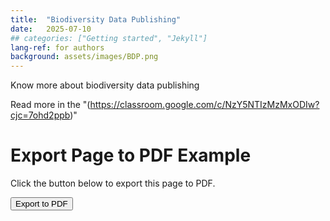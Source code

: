 ```yaml
---
title:  "Biodiversity Data Publishing"
date:   2025-07-10
## categories: ["Getting started", "Jekyll"]
lang-ref: for authors
background: assets/images/BDP.png
---
```

Know more about biodiversity data publishing

Read more in the "(https://classroom.google.com/c/NzY5NTIzMzMxODIw?cjc=7ohd2ppb)"


# Export Page to PDF Example

Click the button below to export this page to PDF.

<button id="exportPDF">Export to PDF</button>

<!-- Add jsPDF and html2pdf.js -->
<script src="https://cdnjs.cloudflare.com/ajax/libs/jspdf/2.5.1/jspdf.umd.min.js"></script>
<script src="https://cdnjs.cloudflare.com/ajax/libs/html2pdf.js/0.10.1/html2pdf.bundle.min.js"></script>

<script>
document.getElementById('exportPDF').addEventListener('click', function () {
    const element = document.body; // Change this to a specific div if you want only part of the page
    const opt = {
        margin:       0.5,
        filename:     'page-export.pdf',
        image:        { type: 'jpeg', quality: 0.98 },
        html2canvas:  { scale: 2 },
        jsPDF:        { unit: 'in', format: 'a4', orientation: 'portrait' }
    };

    html2pdf().set(opt).from(element).save();
});
</script>
